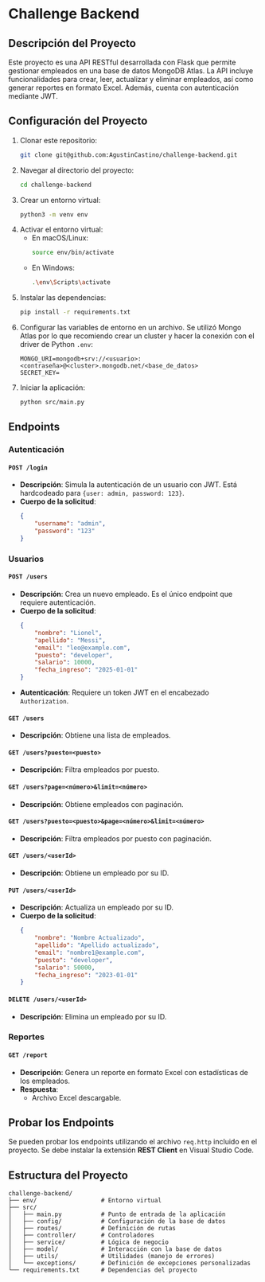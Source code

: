 # Challenge Backend

## Descripción del Proyecto
Este proyecto es una API RESTful desarrollada con Flask que permite gestionar empleados en una base de datos MongoDB Atlas. La API incluye funcionalidades para crear, leer, actualizar y eliminar empleados, así como generar reportes en formato Excel. Además, cuenta con autenticación mediante JWT.

## Configuración del Proyecto
1. Clonar este repositorio:
   ```bash
   git clone git@github.com:AgustinCastino/challenge-backend.git
   ```
2. Navegar al directorio del proyecto:
   ```bash
   cd challenge-backend
   ```
3. Crear un entorno virtual:
   ```bash
   python3 -m venv env
   ```
4. Activar el entorno virtual:
   - En macOS/Linux:
     ```bash
     source env/bin/activate
     ```
   - En Windows:
     ```bash
     .\env\Scripts\activate
     ```
5. Instalar las dependencias:
   ```bash
   pip install -r requirements.txt
   ```
6. Configurar las variables de entorno en un archivo. Se utilizó Mongo Atlas por lo que recomiendo crear un cluster y hacer la conexión con el driver de Python `.env`:
   ```env
   MONGO_URI=mongodb+srv://<usuario>:<contraseña>@<cluster>.mongodb.net/<base_de_datos>
   SECRET_KEY=
   ```
7. Iniciar la aplicación:
   ```bash
   python src/main.py
   ```

## Endpoints

### **Autenticación**
#### `POST /login`
- **Descripción**: Simula la autenticación de un usuario con JWT. Está hardcodeado para `{user: admin, password: 123}`.
- **Cuerpo de la solicitud**:
  ```json
  {
      "username": "admin",
      "password": "123"
  }
  ```

### **Usuarios**
#### `POST /users`
- **Descripción**: Crea un nuevo empleado. Es el único endpoint que requiere autenticación.
- **Cuerpo de la solicitud**:
  ```json
  {
      "nombre": "Lionel",
      "apellido": "Messi",
      "email": "leo@example.com",
      "puesto": "developer",
      "salario": 10000,
      "fecha_ingreso": "2025-01-01"
  }
  ```
- **Autenticación**: Requiere un token JWT en el encabezado `Authorization`.

#### `GET /users`
- **Descripción**: Obtiene una lista de empleados.

#### `GET /users?puesto=<puesto>`
- **Descripción**: Filtra empleados por puesto.

#### `GET /users?page=<número>&limit=<número>`
- **Descripción**: Obtiene empleados con paginación.

#### `GET /users?puesto=<puesto>&page=<número>&limit=<número>`
- **Descripción**: Filtra empleados por puesto con paginación.

#### `GET /users/<userId>`
- **Descripción**: Obtiene un empleado por su ID.

#### `PUT /users/<userId>`
- **Descripción**: Actualiza un empleado por su ID.
- **Cuerpo de la solicitud**:
  ```json
  {
      "nombre": "Nombre Actualizado",
      "apellido": "Apellido actualizado",
      "email": "nombre1@example.com",
      "puesto": "developer",
      "salario": 50000,
      "fecha_ingreso": "2023-01-01"
  }
  ```

#### `DELETE /users/<userId>`
- **Descripción**: Elimina un empleado por su ID.

### **Reportes**
#### `GET /report`
- **Descripción**: Genera un reporte en formato Excel con estadísticas de los empleados.
- **Respuesta**:
  - Archivo Excel descargable.

## Probar los Endpoints
Se pueden probar los endpoints utilizando el archivo `req.http` incluido en el proyecto. Se debe instalar la extensión **REST Client** en Visual Studio Code.

## Estructura del Proyecto
```
challenge-backend/
├── env/                  # Entorno virtual
├── src/
│   ├── main.py           # Punto de entrada de la aplicación
│   ├── config/           # Configuración de la base de datos
│   ├── routes/           # Definición de rutas
│   ├── controller/       # Controladores
│   ├── service/          # Lógica de negocio
│   ├── model/            # Interacción con la base de datos
│   ├── utils/            # Utilidades (manejo de errores)
│   └── exceptions/       # Definición de excepciones personalizadas
└── requirements.txt      # Dependencias del proyecto
```

